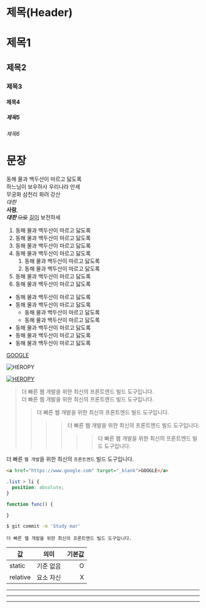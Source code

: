 # 제목(Header)

# 제목1
## 제목2
### 제목3
#### 제목4
##### 제목5
###### 제목6

#  문장

동해 물과 백두산이 마르고 닳도록  
하느님이 보우하사 우리나라 만세  
무궁화 삼천리 화려 강산 <br />
_대한_  
**사람**,   
**_대한_** ~~으로~~ <u>길이</u> 보전하세


1. 동해 물과 백두산이 마르고 닳도록
1. 동해 물과 백두산이 마르고 닳도록
1. 동해 물과 백두산이 마르고 닳도록
1. 동해 물과 백두산이 마르고 닳도록
    1. 동해 물과 백두산이 마르고 닳도록
    1. 동해 물과 백두산이 마르고 닳도록
1. 동해 물과 백두산이 마르고 닳도록
1. 동해 물과 백두산이 마르고 닳도록

- 동해 물과 백두산이 마르고 닳도록
- 동해 물과 백두산이 마르고 닳도록
    - 동해 물과 백두산이 마르고 닳도록
    - 동해 물과 백두산이 마르고 닳도록
- 동해 물과 백두산이 마르고 닳도록
- 동해 물과 백두산이 마르고 닳도록
- 동해 물과 백두산이 마르고 닳도록

[GOOGLE](https://google.com "동해 물과 백두산이 마르고 닳도록")


![HEROPY](https://heropy.blog/css/images/logo.png)

[![HEROPY](https://heropy.blog/css/images/logo.png)](https://heropy.blog)

> 더 빠른 웹 개발을 위한 최신의 프론트엔드 빌드 도구입니다.  
> 더 빠른 웹 개발을 위한 최신의 프론트엔드 빌드 도구입니다.
>> 더 빠른 웹 개발을 위한 최신의 프론트엔드 빌드 도구입니다.
>>>> 더 빠른 웹 개발을 위한 최신의 프론트엔드 빌드 도구입니다.
>>>>>> 더 빠른 웹 개발을 위한 최신의 프론트엔드 빌드 도구입니다.

더 빠른 `웹 개발`을 위한 최신의 `프론트엔드` 빌드 도구입니다.


```html
<a href="https://www.google.com" target="_blank">GOOGLE</a>
```

```css
.list > li {
  position: absolute;
}
```

```javascript
function func() {

}
```

```bash
$ git commit -m 'Study mar'
```

```plaintext
더 빠른 웹 개발을 위한 최신의 프론트엔드 빌드 도구입니다.
```

값 | 의미 | 기본값
--|:--:|--:
static | 기준 없음 | O
relative | 요소 자신 | X


---
***
___
